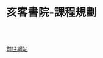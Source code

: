 # 亥客書院-課程規劃

<!--more-->
<!--466-->

<br><br/>

[前往網站](https://hackercollege.nctu.edu.tw/?page_id=42)


